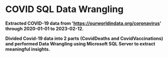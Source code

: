 # COVID SQL Data Wrangling

**Extracted COVID-19 data from 'https://ourworldindata.org/coronavirus' through 2020-01-01 to 2023-02-12.**

**Divided Covid-19 data into 2 parts (CovidDeaths and CovidVaccinations) and performed Data Wrangling using Microsoft SQL Server to extract meaningful insights.**


